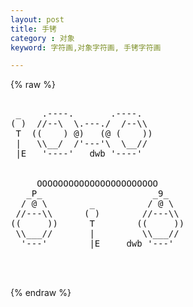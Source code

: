 ```yaml
---
layout: post
title: 手铐
category : 对象
keyword: 字符画,对象字符画, 手铐字符画

---
```

{% raw %}
<pre>

 _    .----.       .----.
( )  //--\  \.---./  /--\\
 T  ((    ) @)   (@ (    ))
 |   \\__/  /'---'\  \__//
 |E   '----'   dwb '----'


     OOOOOOOOOOOOOOOOOOOOOOO 
   _P_                     _9_ 
  / @ \        _          / @ \
 //---\\      ( )        //---\\
((     ))      T        ((     ))
 \\___//       |         \\___//
  '---'        |E     dwb '---'


 </pre>
{% endraw %}
